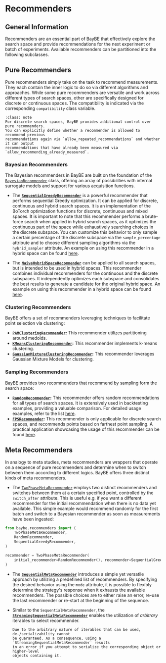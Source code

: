 # Recommenders

## General Information

Recommenders are an essential part of BayBE that effectively explore the search space
and provide recommendations for the next experiment or batch of experiments.
Available recommenders can be partitioned into the following subclasses.

## Pure Recommenders

Pure recommenders simply take on the task to recommend measurements. They each contain
the inner logic to do so via different algorithms and approaches.
While some pure recommenders are versatile and work across different types of search
spaces, other are specifically designed for discrete or continuous spaces. The
compatibility is indicated via the corresponding `compatibility` class variable.

```{admonition} Additional Options for Discrete Search Spaces
:class: note
For discrete search spaces, BayBE provides additional control over pure recommenders.
You can explicitly define whether a recommender is allowed to recommend previous 
recommendations again via `allow_repeated_recommendations` and whether it can output
recommendations that have already been measured via
`allow_recommending_already_measured`. 
```

### Bayesian Recommenders

The Bayesian recommenders in BayBE are built on the foundation of the
[`BayesianRecommender`](baybe.recommenders.pure.bayesian.base.BayesianRecommender)
class, offering an array of possibilities with internal surrogate models and support
for various acquisition functions.

* The **[`SequentialGreedyRecommender`](baybe.recommenders.pure.bayesian.sequential_greedy.SequentialGreedyRecommender)**
  is a powerful recommender that performs sequential Greedy optimization. It can be
  applied for discrete, continuous and hybrid search spaces. It is an implementation of
  the BoTorch optimization functions for discrete, continuous and mixed spaces.
  It is important to note that this recommender performs a brute-force search when
  applied in hybrid search spaces, as it optimizes the continuous part of the space
  while exhaustively searching choices in the discrete subspace. You can customize
  this behavior to only sample a certain percentage of the discrete subspace via the
  `sample_percentage` attribute and to choose different sampling algorithms via the
  `hybrid_sampler` attribute. An example on using this recommender in a hybrid space
  can be found [here](./../../examples/Backtesting/hybrid).

* The **[`NaiveHybridSpaceRecommender`](baybe.recommenders.naive.NaiveHybridSpaceRecommender)**
  can be applied to all search spaces, but is intended to be used in hybrid spaces.
  This recommender combines individual recommenders for the continuous and the discrete
  subspaces. It independently optimizes each subspace and consolidates the best results
  to generate a candidate for the original hybrid space. An example on using this
  recommender in a hybrid space can be found [here](./../../examples/Backtesting/hybrid).

### Clustering Recommenders

BayBE offers a set of recommenders leveraging techniques to facilitate point selection
via clustering:
* **[`PAMClusteringRecommender`](baybe.recommenders.pure.nonpredictive.clustering.PAMClusteringRecommender):**
  This recommender utilizes partitioning around medoids.
* **[`KMeansClusteringRecommender`](baybe.recommenders.pure.nonpredictive.clustering.KMeansClusteringRecommender):**
  This recommender implements k-means clustering.
* **[`GaussianMixtureClusteringRecommender`](baybe.recommenders.pure.nonpredictive.clustering.GaussianMixtureClusteringRecommender):**
  This recommender leverages Gaussian Mixture Models for clustering.

### Sampling Recommenders

BayBE provides two recommenders that recommend by sampling form the search space:
* **[`RandomRecommender`](baybe.recommenders.pure.nonpredictive.sampling.RandomRecommender):**
  This recommender offers random recommendations for all types of search spaces.
  It is extensively used in backtesting examples, providing a valuable comparison.
  For detailed usage examples, refer to the list
  [here](./../../examples/Backtesting/Backtesting).
* **[`FPSRecommender`](baybe.recommenders.pure.nonpredictive.sampling.FPSRecommender):**
  This recommender is only applicable for discrete search spaces, and recommends points
  based on farthest point sampling. A practical application showcasing the usage of
  this recommender can be found
  [here](./../../examples/Custom_Surrogates/surrogate_params).

## Meta Recommenders

In analogy to meta studies, meta recommenders are wrappers that operate on a sequence
of pure recommenders and determine when to switch between them according to different
logics. BayBE offers three distinct kinds of meta recommenders.

* The
  [`TwoPhaseMetaRecommender`](baybe.recommenders.meta.sequential.TwoPhaseMetaRecommender)
  employs two distinct recommenders and switches between them at a certain specified
  point, controlled by the `switch_after` attribute. This is useful e.g. if you want a
  different recommender for the initial recommendation when there is no data yet
  available. This simple example would recommend randomly for the first batch and switch
  to a Bayesian recommender as soon as measurements have been ingested:
```python
from baybe.recommenders import (
    TwoPhaseMetaRecommender,
    RandomRecommender,
    SequentialGreedyRecommender,
)

recommender = TwoPhaseMetaRecommender(
    initial_recommender=RandomRecommender(), recommender=SequentialGreedyRecommender()
)
```

* The **[`SequentialMetaRecommender`](baybe.recommenders.meta.sequential.SequentialMetaRecommender)**
  introduces a simple yet versatile approach by utilizing a predefined list of
  recommenders. By specifying the desired behavior using the `mode` attribute, it is
  possible to flexibly determine the strategy's response when it exhausts the available
  recommenders. The possible choices are to either raise an error, re-use the last
  recommender or re-start at the beginning of the sequence.

* Similar to the `SequentialMetaRecommender`, the
  **[`StreamingSequentialMetaRecommender`](baybe.recommenders.meta.sequential.StreamingSequentialMetaRecommender)**
  enables the utilization of *arbitrary* iterables to select recommender.

  ```{warning}
  Due to the arbitrary nature of iterables that can be used, de-/serializability cannot
  be guaranteed. As a consequence, using a `StreamingSequentialMetaRecommender` results
  in an error if you attempt to serialize the corresponding object or higher-level
  objects containing it.
  ```